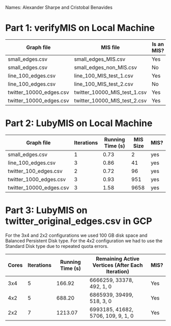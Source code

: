 Names: Alexander Sharpe and Cristobal Benavides

# Part 1: verifyMIS on Local Machine 

|        Graph file       |           MIS file           | Is an MIS? |
| ----------------------- | ---------------------------- | ---------- |
| small_edges.csv         | small_edges_MIS.csv          | Yes        |
| small_edges.csv         | small_edges_non_MIS.csv      | No         |
| line_100_edges.csv      | line_100_MIS_test_1.csv      |  Yes         |
| line_100_edges.csv      | line_100_MIS_test_2.csv      |    No       |
| twitter_10000_edges.csv | twitter_10000_MIS_test_1.csv |     Yes      |
| twitter_10000_edges.csv | twitter_10000_MIS_test_2.csv |    Yes       |

# Part 2: LubyMIS on Local Machine 
| Graph file              | Iterations | Running Time (s) | MIS Size | MIS? |
|------------------------|------------|------------------|----------|------|
| small_edges.csv        | 1          | 0.73             | 2        | yes  |
| line_100_edges.csv     | 3          | 0.86             | 41       | yes  |
| twitter_100_edges.csv  | 2          | 0.72             | 96       | yes  |
| twitter_1000_edges.csv | 3          | 0.93             | 951      | yes  |
| twitter_10000_edges.csv| 3          | 1.58             | 9658     | yes  |


# Part 3: LubyMIS on twitter_original_edges.csv in GCP 

For the 3x4 and 2x2 configurations we used 100 GB disk space and Balanced Persistent Disk type. For the 4x2 configuration we had to use the Standard Disk type due to repeated quota errors. 

| Cores | Iterations | Running Time (s) | Remaining Active Vertices (After Each Iteration) | MIS? |
| ----- | ---------- | ------------ | ------------------------- | ---- |
| 3x4   |     5       | 166.92 | 6666259, 33378, 492, 1, 0 |   Yes   |
| 4x2   |     5       |     688.20         | 6865939, 39499, 518, 3, 0   |   Yes   |
| 2x2   |     7       |       1213.07       | 6993185, 41682, 5706, 109, 9, 1, 0   |    Yes  |

